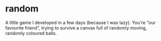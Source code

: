 # random
A little game I developed in a few days (because I was lazy). You're "our favourite friend", trying to survive a canvas full of randomly moving, randomly coloured balls.
